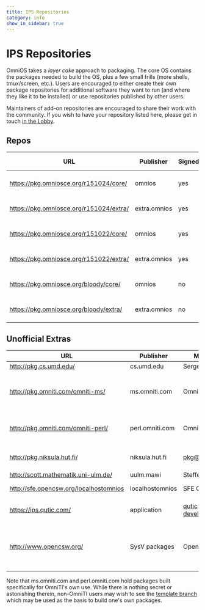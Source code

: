 ```yaml
---
title: IPS Repositories
category: info
show_in_sidebar: true
---
```


# IPS Repositories

OmniOS takes a *layer cake* approach to packaging. The core OS contains
the packages needed to build the OS, plus a few small frills (more
shells, tmux/screen, etc.). Users are encouraged to either create their
own package repositories for additional software they want to run (and where
they like it to be installed) or use repositories published by other users.

Maintainers of add-on repositories are encouraged to share their work with the
community. If you wish to have your repository listed here, please get in
touch [in the Lobby](https://gitter.im/omniosorg/Lobby).

## Repos

| URL                                        | Publisher    | Signed | Build Scripts                                                     | Notes                                       |
|--------------------------------------------|--------------|--------|-------------------------------------------------------------------|---------------------------------------------|
| <https://pkg.omniosce.org/r151024/core/>   | omnios       | yes    | [r151024](https://github.com/omniosorg/omnios-build/tree/r151024) | Core OS components (stable)
| <https://pkg.omniosce.org/r151024/extra/>  | extra.omnios | yes    | [r151024](https://github.com/omniosorg/omnios-extra/tree/r151024) | Additional packages (stable)
| <https://pkg.omniosce.org/r151022/core/>   | omnios       | yes    | [r151022](https://github.com/omniosorg/omnios-build/tree/r151022) | Core OS components (LTS)
| <https://pkg.omniosce.org/r151022/extra/>  | extra.omnios | yes    | [r151022](https://github.com/omniosorg/omnios-extra/tree/r151022) | Additional packages (LTS)
| <https://pkg.omniosce.org/bloody/core/>    | omnios       | no     | [master](https://github.com/omniosorg/omnios-build)               | Core OS components (unstable)
| <https://pkg.omniosce.org/bloody/extra/>   | extra.omnios | no     | [master](https://github.com/omniosorg/omnios-extra)               | Additional packages (unstable)

## Unofficial Extras

| URL                                      | Publisher          | Maintainer                             | Build Scripts                                                               | Notes                                                                        |
|------------------------------------------|--------------------|----------------------------------------|-----------------------------------------------------------------------------|------------------------------------------------------------------------------|
| <http://pkg.cs.umd.edu/>                 | cs.umd.edu         | Sergey Ivanov                          |                                                                             |                                                                              |
| <http://pkg.omniti.com/omniti-ms/>       | ms.omniti.com      | OmniTI                                 | [omniti-ms](https://github.com/omniti-labs/omniti-ms)                       | Non-core packages used in OmniTI's managed services environments             |
| <http://pkg.omniti.com/omniti-perl/>     | perl.omniti.com    | OmniTI                                 | [omnios-build-perl](https://github.com/omniti-labs/omnios-build-perl)       | Perl module dists designed to work with omniti/runtime/perl                  |
| <http://pkg.niksula.hut.fi/>             | niksula.hut.fi     | pkg@niksula.hut.fi                     | <https://github.com/niksula/omnios-build>                                   | Signed packages; see the [instructions](http://pkg.niksula.hut.fi/)          |
| <http://scott.mathematik.uni-ulm.de/>    | uulm.mawi          | Steffen Kram                           | [stefri/omnios-build](https://github.com/stefri/omnios-build)               |                                                                              |
| <http://sfe.opencsw.org/localhostomnios> | localhostomnios    | SFE Community                          | <https://sourceforge.net/p/pkgbuild/code/HEAD/tree/spec-files-extra/trunk/> | Open for contribution                                                        |
| <https://ips.qutic.com/>                 | application        | [qutic development](https://qutic.com) | <https://github.com/jfqd/omnios-userland>                                   | Userland packages; pull requests welcome                                     |          
| <http://www.opencsw.org/>                | SysV packages      | OpenCSW                                | <https://sourceforge.net/p/gar/code/HEAD/tree/>                             | A collection of SysV packages (i.e. for use with the old pkgadd(1M) command) |

Note that ms.omniti.com and perl.omniti.com hold packages built
specifically for OmniTI's own use. While there is nothing secret or
astonishing therein, non-OmniTI users may wish to see the
[template branch](https://github.com/omniti-labs/omnios-build/tree/template)
which may be used as the basis to build one's own packages.

